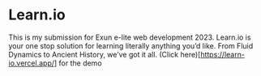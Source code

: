 # Learn.io

This is my submission for Exun e-lite web development 2023. Learn.io is your one stop solution for learning literally anything you’d like. From Fluid Dynamics to Ancient History, we’ve got it all. (Click here)[https://learn-io.vercel.app/] for the demo
